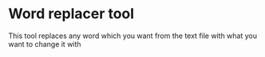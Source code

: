 # Word replacer tool
 This tool replaces any word which you want from the text file with what you want to change it with
